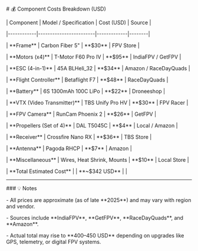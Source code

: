 \# 💰 Component Costs Breakdown (USD)



| Component | Model / Specification | Cost (USD) | Source |

|------------|------------------------|-------------|--------|

| \*\*Frame\*\* | Carbon Fiber 5" | \*\*$30\*\* | FPV Store |

| \*\*Motors (x4)\*\* | T-Motor F60 Pro IV | \*\*$95\*\* | IndiaFPV / GetFPV |

| \*\*ESC (4-in-1)\*\* | 45A BLHeli\_32 | \*\*$34\*\* | Amazon / RaceDayQuads |

| \*\*Flight Controller\*\* | Betaflight F7 | \*\*$48\*\* | RaceDayQuads |

| \*\*Battery\*\* | 6S 1300mAh 100C LiPo | \*\*$22\*\* | Droneeshop |

| \*\*VTX (Video Transmitter)\*\* | TBS Unify Pro HV | \*\*$30\*\* | FPV Racer |

| \*\*FPV Camera\*\* | RunCam Phoenix 2 | \*\*$26\*\* | GetFPV |

| \*\*Propellers (Set of 4)\*\* | DAL T5045C | \*\*$4\*\* | Local / Amazon |

| \*\*Receiver\*\* | Crossfire Nano RX | \*\*$36\*\* | TBS Store |

| \*\*Antenna\*\* | Pagoda RHCP | \*\*$7\*\* | Amazon |

| \*\*Miscellaneous\*\* | Wires, Heat Shrink, Mounts | \*\*$10\*\* | Local Store |



| \*\*Total Estimated Cost\*\* |  | \*\*~$342 USD\*\* |  |



---



\### 💡 Notes

\- All prices are approximate (as of late \*\*2025\*\*) and may vary with region and vendor.  

\- Sources include \*\*IndiaFPV\*\*, \*\*GetFPV\*\*, \*\*RaceDayQuads\*\*, and \*\*Amazon\*\*.  

\- Actual total may rise to \*\*$400–$450 USD\*\* depending on upgrades like GPS, telemetry, or digital FPV systems.  



